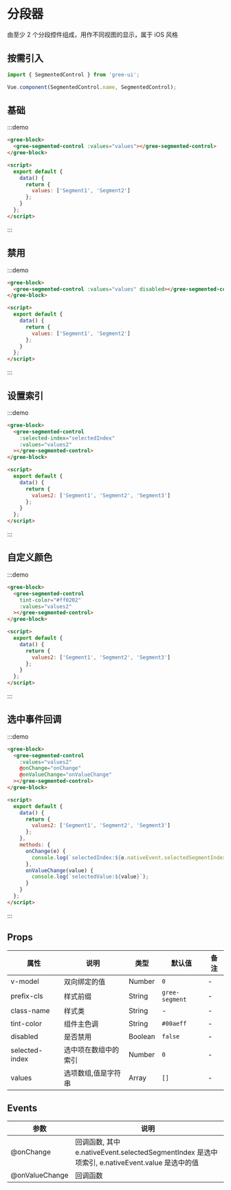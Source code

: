 # 分段器

由至少 2 个分段控件组成，用作不同视图的显示，属于 iOS 风格

## 按需引入

```javascript
import { SegmentedControl } from 'gree-ui';

Vue.component(SegmentedControl.name, SegmentedControl);
```

## 基础

:::demo

```html
<gree-block>
  <gree-segmented-control :values="values"></gree-segmented-control>
</gree-block>

<script>
  export default {
    data() {
      return {
        values: ['Segment1', 'Segment2']
      };
    }
  };
</script>
```

:::

## 禁用

:::demo

```html
<gree-block>
  <gree-segmented-control :values="values" disabled></gree-segmented-control>
</gree-block>

<script>
  export default {
    data() {
      return {
        values: ['Segment1', 'Segment2']
      };
    }
  };
</script>
```

:::

## 设置索引

:::demo

```html
<gree-block>
  <gree-segmented-control
    :selected-index="selectedIndex"
    :values="values2"
  ></gree-segmented-control>
</gree-block>

<script>
  export default {
    data() {
      return {
        values2: ['Segment1', 'Segment2', 'Segment3']
      };
    }
  };
</script>
```

:::

## 自定义颜色

:::demo

```html
<gree-block>
  <gree-segmented-control
    tint-color="#ff0202"
    :values="values2"
  ></gree-segmented-control>
</gree-block>

<script>
  export default {
    data() {
      return {
        values2: ['Segment1', 'Segment2', 'Segment3']
      };
    }
  };
</script>
```

:::

## 选中事件回调

:::demo

```html
<gree-block>
  <gree-segmented-control
    :values="values2"
    @onChange="onChange"
    @onValueChange="onValueChange"
  ></gree-segmented-control>
</gree-block>

<script>
  export default {
    data() {
      return {
        values2: ['Segment1', 'Segment2', 'Segment3']
      };
    },
    methods: {
      onChange(e) {
        console.log(`selectedIndex:${e.nativeEvent.selectedSegmentIndex}`);
      },
      onValueChange(value) {
        console.log(`selectedValue:${value}`);
      }
    }
  };
</script>
```

:::

## Props

| 属性           | 说明                 | 类型    | 默认值         | 备注 |
| -------------- | -------------------- | ------- | -------------- | ---- |
| v-model        | 双向绑定的值         | Number  | `0`            | \-   |
| prefix-cls     | 样式前缀             | String  | `gree-segment` | \-   |
| class-name     | 样式类               | String  | \-             | \-   |
| tint-color     | 组件主色调           | String  | `#00aeff`      | \-   |
| disabled       | 是否禁用             | Boolean | `false`        | \-   |
| selected-index | 选中项在数组中的索引 | Number  | `0`            | \-   |
| values         | 选项数组,值是字符串  | Array   | `[]`           | \-   |

## Events

| 参数           | 说明                                                                                           |
| -------------- | ---------------------------------------------------------------------------------------------- |
| @onChange      | 回调函数, 其中 e.nativeEvent.selectedSegmentIndex 是选中项索引, e.nativeEvent.value 是选中的值 |
| @onValueChange | 回调函数                                                                                       |

<script>
export default {
  data() {
    return {
      selectedIndex: 1,
      values: ['Segment1', 'Segment2'],
      values2: ['Segment1', 'Segment2', 'Segment3']
    };
  },
  methods: {
    onChange(e) {
      console.log(`selectedIndex:${e.nativeEvent.selectedSegmentIndex}`);
    },
    onValueChange(value) {
      console.log(`selectedValue:${value}`);
    }
  }
};
</script>
